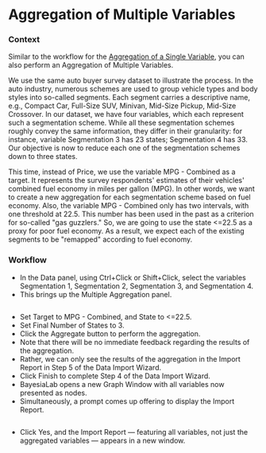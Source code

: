 # Aggregation of Multiple Variables

### Context

Similar to the workflow for the [Aggregation of a Single Variable](aggregation-of-single-variable.md), you can also perform an Aggregation of Multiple Variables.

We use the same auto buyer survey dataset to illustrate the process. In the auto industry, numerous schemes are used to group vehicle types and body styles into so-called segments. Each segment carries a descriptive name, e.g., Compact Car, Full-Size SUV, Minivan, Mid-Size Pickup, Mid-Size Crossover. In our dataset, we have four variables, which each represent such a segmentation scheme. While all these segmentation schemes roughly convey the same information, they differ in their granularity: for instance, variable Segmentation 3 has 23 states; Segmentation 4 has 33. Our objective is now to reduce each one of the segmentation schemes down to three states.

This time, instead of Price, we use the variable MPG - Combined as a target. It represents the survey respondents' estimates of their vehicles' combined fuel economy in miles per gallon (MPG). In other words, we want to create a new aggregation for each segmentation scheme based on fuel economy. Also, the variable MPG - Combined only has two intervals, with one threshold at 22.5. This number has been used in the past as a criterion for so-called "gas guzzlers." So, we are going to use the state <=22.5 as a proxy for poor fuel economy. As a result, we expect each of the existing segments to be "remapped" according to fuel economy.&#x20;

### Workflow

* In the Data panel, using Ctrl+Click or Shift+Click, select the variables Segmentation 1, Segmentation 2, Segmentation 3, and Segmentation 4.&#x20;
* This brings up the Multiple Aggregation panel.

<figure><img src="https://bayesia.clickhelp.co/resources/Storage/bayesialab-knowledge-hub/User-Guide/Menus/Data/Open-Data-Source/Aggregation/DataImportWizard-4-MultipleAggregationPanel.png" alt=""><figcaption></figcaption></figure>

* Set Target to MPG - Combined, and State to <=22.5.
* Set Final Number of States to 3.
* Click the Aggregate button to perform the aggregation.
* Note that there will be no immediate feedback regarding the results of the aggregation.
* Rather, we can only see the results of the aggregation in the Import Report in Step 5 of the Data Import Wizard.
* Click Finish to complete Step 4 of the Data Import Wizard.
* BayesiaLab opens a new Graph Window with all variables now presented as nodes.
* Simultaneously, a prompt comes up offering to display the Import Report.

<figure><img src="https://bayesia.clickhelp.co/resources/Storage/bayesialab-knowledge-hub/User-Guide/Menus/Data/Open-Data-Source/DataImportWizard-5/DataImportWizard-5-ImportReportPrompt.png" alt=""><figcaption></figcaption></figure>

* Click Yes, and the Import Report — featuring all variables, not just the aggregated variables — appears in a new window.

<figure><img src="https://bayesia.clickhelp.co/resources/Storage/bayesialab-knowledge-hub/User-Guide/Menus/Data/Open-Data-Source/DataImportWizard-5/DataImportWizard-5-ImportReportAggregationReport.png" alt=""><figcaption></figcaption></figure>

